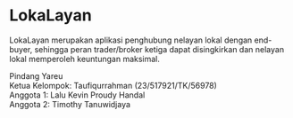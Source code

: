 # LokaLayan
LokaLayan merupakan aplikasi penghubung nelayan lokal dengan end-buyer, sehingga peran trader/broker ketiga dapat disingkirkan dan nelayan lokal memperoleh keuntungan maksimal.

Pindang Yareu  
Ketua Kelompok: Taufiqurrahman (23/517921/TK/56978)  
Anggota 1: Lalu Kevin Proudy Handal  
Anggota 2: Timothy Tanuwidjaya  
